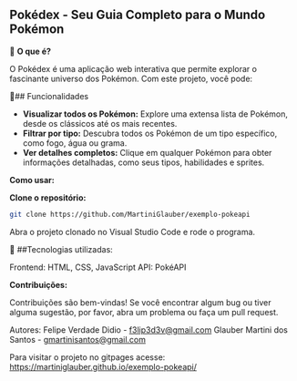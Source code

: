 ## Pokédex - Seu Guia Completo para o Mundo Pokémon

🎯 **O que é?**

O Pokédex é uma aplicação web interativa que permite explorar o fascinante universo dos Pokémon. Com este projeto, você pode:

🔮## Funcionalidades
* **Visualizar todos os Pokémon:** Explore uma extensa lista de Pokémon, desde os clássicos até os mais recentes.
* **Filtrar por tipo:** Descubra todos os Pokémon de um tipo específico, como fogo, água ou grama.
* **Ver detalhes completos:** Clique em qualquer Pokémon para obter informações detalhadas, como seus tipos, habilidades e sprites.

**Como usar:**

**Clone o repositório:**
   ```bash 
   git clone https://github.com/MartiniGlauber/exemplo-pokeapi
   ```
Abra o projeto clonado no Visual Studio Code e rode o programa.

💾 
##Tecnologias utilizadas:

Frontend: HTML, CSS, JavaScript
API: PokéAPI

**Contribuições:**

Contribuições são bem-vindas! Se você encontrar algum bug ou tiver alguma sugestão, por favor, abra um problema ou faça um pull request.

Autores: 
Felipe Verdade Didio -  f3lip3d3v@gmail.com
Glauber Martini dos Santos - gmartinisantos@gmail.com

Para visitar o projeto no gitpages acesse:
https://martiniglauber.github.io/exemplo-pokeapi/
